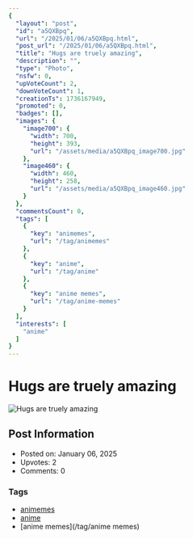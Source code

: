 ```yaml
---
{
  "layout": "post",
  "id": "a5QXBpq",
  "url": "/2025/01/06/a5QXBpq.html",
  "post_url": "/2025/01/06/a5QXBpq.html",
  "title": "Hugs are truely amazing",
  "description": "",
  "type": "Photo",
  "nsfw": 0,
  "upVoteCount": 2,
  "downVoteCount": 1,
  "creationTs": 1736167949,
  "promoted": 0,
  "badges": [],
  "images": {
    "image700": {
      "width": 700,
      "height": 393,
      "url": "/assets/media/a5QXBpq_image700.jpg"
    },
    "image460": {
      "width": 460,
      "height": 258,
      "url": "/assets/media/a5QXBpq_image460.jpg"
    }
  },
  "commentsCount": 0,
  "tags": [
    {
      "key": "animemes",
      "url": "/tag/animemes"
    },
    {
      "key": "anime",
      "url": "/tag/anime"
    },
    {
      "key": "anime memes",
      "url": "/tag/anime-memes"
    }
  ],
  "interests": [
    "anime"
  ]
}
---
```


# Hugs are truely amazing

![Hugs are truely amazing](/assets/media/a5QXBpq_image700.jpg)

## Post Information

- Posted on: January 06, 2025
- Upvotes: 2
- Comments: 0

### Tags

- [animemes](/tag/animemes)
- [anime](/tag/anime)
- [anime memes](/tag/anime memes)

